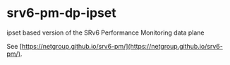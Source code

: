 # srv6-pm-dp-ipset
ipset based version of the SRv6 Performance Monitoring data plane

See [https://netgroup.github.io/srv6-pm/](https://netgroup.github.io/srv6-pm/).
